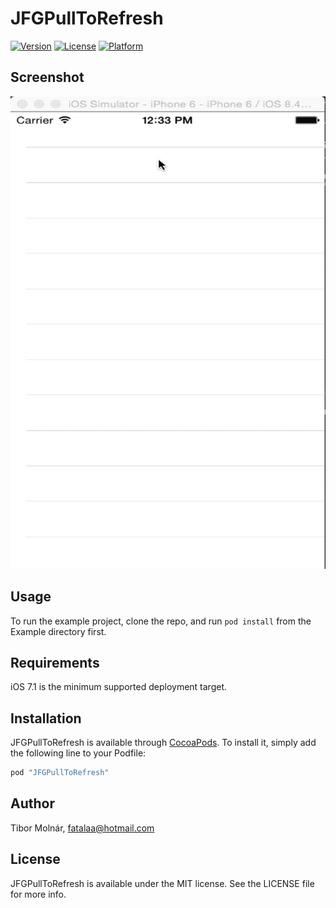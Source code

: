 # JFGPullToRefresh

<!-- [![CI Status](http://img.shields.io/travis/Tibor Molnár/JFGPullToRefresh.svg?style=flat)](https://travis-ci.org/Tibor Molnár/JFGPullToRefresh) -->
[![Version](https://img.shields.io/cocoapods/v/JFGPullToRefresh.svg?style=flat)](http://cocoapods.org/pods/JFGPullToRefresh)
[![License](https://img.shields.io/cocoapods/l/JFGPullToRefresh.svg?style=flat)](http://cocoapods.org/pods/JFGPullToRefresh)
[![Platform](https://img.shields.io/cocoapods/p/JFGPullToRefresh.svg?style=flat)](http://cocoapods.org/pods/JFGPullToRefresh)

## Screenshot

![Alt Text](https://raw.githubusercontent.com/fatalaa/JFGPullToRefresh/master/Example/Gif/demo.gif)

## Usage

To run the example project, clone the repo, and run `pod install` from the Example directory first.

## Requirements

iOS 7.1 is the minimum supported deployment target.

## Installation

JFGPullToRefresh is available through [CocoaPods](http://cocoapods.org). To install
it, simply add the following line to your Podfile:

```ruby
pod "JFGPullToRefresh"
```

## Author

Tibor Molnár, fatalaa@hotmail.com

## License

JFGPullToRefresh is available under the MIT license. See the LICENSE file for more info.
